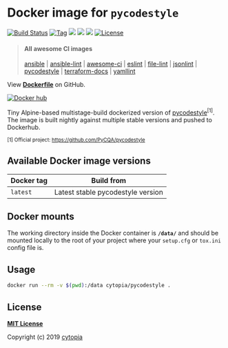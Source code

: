 # Docker image for `pycodestyle`

[![Build Status](https://travis-ci.com/cytopia/docker-pycodestyle.svg?branch=master)](https://travis-ci.com/cytopia/docker-pycodestyle)
[![Tag](https://img.shields.io/github/tag/cytopia/docker-pycodestyle.svg)](https://github.com/cytopia/docker-pycodestyle/releases)
[![](https://images.microbadger.com/badges/version/cytopia/pycodestyle:latest.svg)](https://microbadger.com/images/cytopia/pycodestyle:latest "pycodestyle")
[![](https://images.microbadger.com/badges/image/cytopia/pycodestyle:latest.svg)](https://microbadger.com/images/cytopia/pycodestyle:latest "pycodestyle")
[![](https://img.shields.io/badge/github-cytopia%2Fdocker--pycodestyle-red.svg)](https://github.com/cytopia/docker-pycodestyle "github.com/cytopia/docker-pycodestyle")
[![License](https://img.shields.io/badge/license-MIT-%233DA639.svg)](https://opensource.org/licenses/MIT)

> #### All awesome CI images
>
> [ansible](https://github.com/cytopia/docker-ansible) |
> [ansible-lint](https://github.com/cytopia/docker-ansible-lint) |
> [awesome-ci](https://github.com/cytopia/awesome-ci) |
> [eslint](https://github.com/cytopia/docker-eslint) |
> [file-lint](https://github.com/cytopia/docker-file-lint) |
> [jsonlint](https://github.com/cytopia/docker-jsonlint) |
> [pycodestyle](https://github.com/cytopia/docker-pycodestyle) |
> [terraform-docs](https://github.com/cytopia/docker-terraform-docs) |
> [yamllint](https://github.com/cytopia/docker-yamllint)


View **[Dockerfile](https://github.com/cytopia/docker-pycodestyle/blob/master/Dockerfile)** on GitHub.

[![Docker hub](http://dockeri.co/image/cytopia/pycodestyle)](https://hub.docker.com/r/cytopia/pycodestyle)

Tiny Alpine-based multistage-build dockerized version of [pycodestyle](https://github.com/PyCQA/pycodestyle)<sup>[1]</sup>.
The image is built nightly against multiple stable versions and pushed to Dockerhub.

<sup>[1] Official project: https://github.com/PyCQA/pycodestyle</sup>


## Available Docker image versions

| Docker tag | Build from |
|------------|------------|
| `latest`   | Latest stable pycodestyle version |


## Docker mounts

The working directory inside the Docker container is **`/data/`** and should be mounted locally to
the root of your project where your `setup.cfg` or `tox.ini` config file is.


## Usage

```bash
docker run --rm -v $(pwd):/data cytopia/pycodestyle .
```


## License

**[MIT License](LICENSE)**

Copyright (c) 2019 [cytopia](https://github.com/cytopia)

